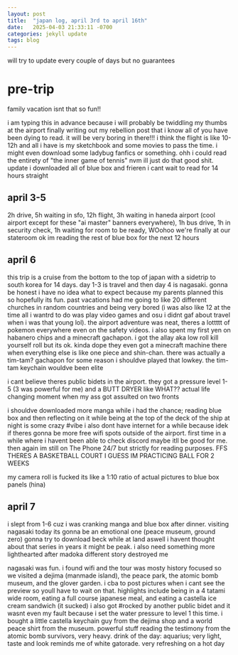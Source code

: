 ```yaml
---
layout: post
title:  "japan log, april 3rd to april 16th"
date:   2025-04-03 21:33:11 -0700
categories: jekyll update
tags: blog
---
```

will try to update every couple of days but no guarantees

# pre-trip
family vacation isnt that so fun!!

i am typing this in advance because i will probably be twiddling my thumbs at the airport finally writing out my rebellion post that i know all of you have been dying to read. it will be very boring in there!!! i think the flight is like 10-12h and all i have is my sketchbook and some movies to pass the time. i might even download some ladybug fanfics or something. ohh i could read the entirety of "the inner game of tennis" nvm ill just do that good shit. update i downloaded all of blue box and frieren i cant wait to read for 14 hours straight 

## april 3-5 
2h drive, 5h waiting in sfo, 12h flight, 3h waiting in haneda airport (cool airport except for these "ai master" banners everywhere), 1h bus drive, 1h in security check, 1h waiting for room to be ready, WOohoo we're finally at our stateroom ok im reading the rest of blue box for the next 12 hours 

## april 6
this trip is a cruise from the bottom to the top of japan with a sidetrip to south korea for 14 days. day 1-3 is travel and then day 4 is nagasaki. gonna be honest i have no idea what to expect because my parents planned this so hopefully its fun. past vacations had me going to like 20 different churches in random countries and being very bored (i was also like 12 at the time all i wantrd to do was play video games and osu i didnt gaf about travel when i was that young lol). the airport adventure was neat, theres a lottttt of pokemon everywhere even on the safety videos. i also spent my first yen on habanero chips and a minecraft gachapon. i got the allay aka low roll kill yourself roll but its ok. kinda dope they even got a minecraft machine there when everything else is like one piece and shin-chan. there was actually a tim-tam? gachapon for some reason i shouldve played that lowkey. the tim-tam keychain wouldve been elite

i cant believe theres public bidets in the airport. they got a pressure level 1-5 (3 was powerful for me) and a BUTT DRYER like WHAT?? actual life changing moment when my ass got assulted on two fronts

i shouldve downloaded more manga while i had the chance; reading blue box and then reflecting on it while being at the top of the deck of the ship at night is some crazy #vibe
i also dont have internet for a while because idek if theres gonna be more free wifi spots outside of the airport. first time in a while where i havent been able to check discord maybe itll be good for me. then again im still on The Phone 24/7 but strictly for reading purposes. FFS THERES A BASKETBALL COURT I GUESS IM PRACTICING BALL FOR 2 WEEKS

my camera roll is fucked its like a 1:10 ratio of actual pictures to blue box panels (hina)

## april 7
i slept from 1-6 cuz i was cranking manga and blue box after dinner. visiting nagasaki today its gonna be an emotional one (peace museum, ground zero) gonna try to download beck while at land aswell i havent thought about that series in years it might be peak. i also need something more lighthearted after madoka different story destroyed me

nagasaki was fun. i found wifi and the tour was mosty history focused so we visited a dejima (manmade island), the peace park, the atomic bomb museum, and the glover garden. i cba to post pictures when i cant see the preview so youll have to wait on that. highlights include being in a 4 tatami wide room, eating a full course japanese meal, and eating a castella ice cream sandwich (it sucked) i also got #rocked by another public bidet and it wasnt even my fault because i set the water pressure to level 1 this time. i bought a little castella keychain guy from the dejima shop and a world peace shirt from the museum. powerful stuff reading the testimony from the atomic bomb survivors, very heavy. 
drink of the day: aquarius; very light, taste and look reminds me of white gatorade. very refreshing on a hot day